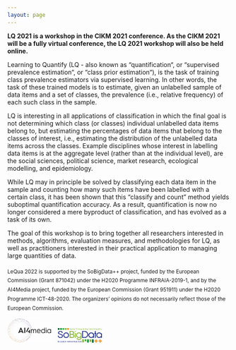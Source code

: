 ```yaml
---
layout: page
---
```


**LQ 2021 is a workshop in the CIKM 2021 conference. As the CIKM 2021 will be a fully virtual conference, the LQ 2021 workshop will also be held online.**

Learning to Quantify (LQ - also known as “quantification“, or “supervised prevalence estimation“, or “class prior estimation“), is the task of training class prevalence estimators via supervised learning.  In other words, the task of these trained models is to estimate, given an unlabelled sample of data items and a set of classes, the prevalence (i.e., relative frequency) of each such class in the sample. 

LQ is interesting in all applications of classification in which the final goal is not determining which class (or classes) individual unlabelled data items belong to, but estimating the percentages of data items that belong to the classes of interest, i.e., estimating the distribution of the unlabelled data items across the classes. Example disciplines whose interest in labelling data items is at the aggregate level (rather than at the individual level), are the social sciences, political science, market research, ecological modelling, and epidemiology.  

While LQ may in principle be solved by classifying each data item in the sample and counting how many such items have been labelled with a certain class, it has been shown that this “classify and count” method yields suboptimal quantification accuracy. As a result, quantification is now no longer considered a mere byproduct of classification, and has evolved as a task of its own. 

The goal of this workshop is to bring together all researchers interested in methods, algorithms, evaluation measures, and methodologies for LQ, as well as practitioners interested in their practical application to managing large quantities of data.

<sub>LeQua 2022 is supported by the SoBigData++ project, funded by the European Commission (Grant 871042) under the H2020 Programme INFRAIA-2019-1, and by the AI4Media project, funded by the European Commission (Grant 951911) under the H2020 Programme ICT-48-2020. The organizers’ opinions do not necessarily reflect those of the European Commission.</sub>

 <div style="vertical-align: middle">
    <img src="images/ai4media.png" alt="ai4media logo" style="padding-right:10px" width="100"/>
    <img src="images/SoBigData.png" alt="sobigdata logo " width="100"/>
</div> 



